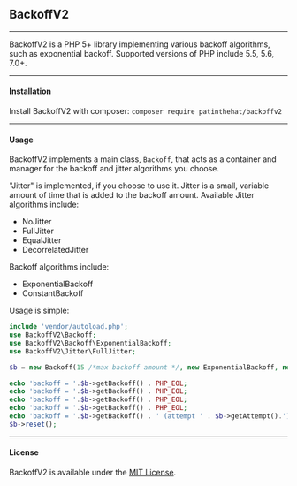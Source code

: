 ## BackoffV2 ##
---
BackoffV2 is a PHP 5+ library implementing various backoff algorithms, such as exponential backoff.  Supported versions of PHP include 5.5, 5.6, 7.0+.

---
#### Installation

Install BackoffV2 with composer: 
`composer require patinthehat/backoffv2`

---
#### Usage

BackoffV2 implements a main class, `Backoff`, that acts as a container and manager for the backoff and jitter algorithms you choose.

"Jitter" is implemented, if you choose to use it.  Jitter is a small, variable amount of time that is added to the backoff amount.
Available Jitter algorithms include:

 - NoJitter
 - FullJitter
 - EqualJitter
 - DecorrelatedJitter
 
 
 Backoff algorithms include:
 
  - ExponentialBackoff
  - ConstantBackoff
  
Usage is simple:

```php
include 'vendor/autoload.php';
use BackoffV2\Backoff;
use BackoffV2\Backoff\ExponentialBackoff;
use BackoffV2\Jitter\FullJitter;

$b = new Backoff(15 /*max backoff amount */, new ExponentialBackoff, new FullJitter);

echo 'backoff = '.$b->getBackoff() . PHP_EOL;
echo 'backoff = '.$b->getBackoff() . PHP_EOL;
echo 'backoff = '.$b->getBackoff() . PHP_EOL;
echo 'backoff = '.$b->getBackoff() . PHP_EOL;
echo 'backoff = '.$b->getBackoff() . ' (attempt ' . $b->getAttempt().')' . PHP_EOL;
$b->reset();
```

---
#### License

BackoffV2 is available under the [MIT License](LICENSE).
  